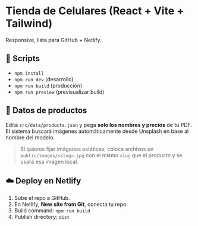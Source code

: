 # Tienda de Celulares (React + Vite + Tailwind)

Responsive, lista para GitHub + Netlify.

## 🚀 Scripts
- `npm install`
- `npm run dev` (desarrollo)
- `npm run build` (producción)
- `npm run preview` (previsualizar build)

## 🧩 Datos de productos
Edita `src/data/products.json` y pega **solo los nombres y precios** de tu PDF.
El sistema buscará imágenes automáticamente desde Unsplash en base al nombre del modelo.

> Si quieres fijar imágenes estáticas, coloca archivos en `public/images/<slug>.jpg`
> con el mismo `slug` que el producto y se usará esa imagen local.

## ☁️ Deploy en Netlify
1. Sube el repo a GitHub.
2. En Netlify, **New site from Git**, conecta tu repo.
3. Build command: `npm run build`
4. Publish directory: `dist`
